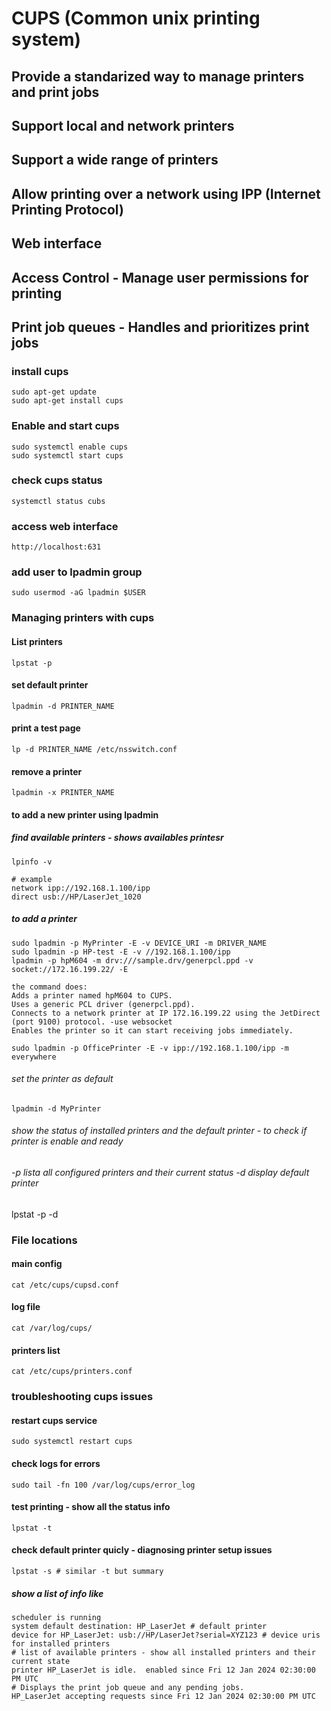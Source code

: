 # CUPS (Common unix printing system)
## Provide a standarized way to manage printers and print jobs
## Support local and network printers
## Support a wide range of printers
## Allow printing over a network using IPP (Internet Printing Protocol)
## Web interface
## Access Control - Manage user permissions for printing
## Print job queues - Handles and prioritizes print jobs

### install cups
    sudo apt-get update 
    sudo apt-get install cups

### Enable and start cups 
    sudo systemctl enable cups
    sudo systemctl start cups

### check cups status
    systemctl status cubs

### access web interface
    http://localhost:631

### add user to lpadmin group
    sudo usermod -aG lpadmin $USER

### Managing printers with cups
#### List printers    
    lpstat -p
#### set default printer
    lpadmin -d PRINTER_NAME

#### print a test page
    lp -d PRINTER_NAME /etc/nsswitch.conf

#### remove a printer
    lpadmin -x PRINTER_NAME

#### to add a new printer using lpadmin 
#####  find available printers - shows availables printesr
    lpinfo -v

    # example
    network ipp://192.168.1.100/ipp
    direct usb://HP/LaserJet_1020

##### to add a printer
    sudo lpadmin -p MyPrinter -E -v DEVICE_URI -m DRIVER_NAME
    sudo lpadmin -p HP-test -E -v //192.168.1.100/ipp
    lpadmin -p hpM604 -m drv:///sample.drv/generpcl.ppd -v socket://172.16.199.22/ -E

    the command does:
    Adds a printer named hpM604 to CUPS.
    Uses a generic PCL driver (generpcl.ppd).
    Connects to a network printer at IP 172.16.199.22 using the JetDirect (port 9100) protocol. -use websocket
    Enables the printer so it can start receiving jobs immediately.

    sudo lpadmin -p OfficePrinter -E -v ipp://192.168.1.100/ipp -m everywhere

###### set the printer as default 
    lpadmin -d MyPrinter
###### show the status of installed printers and the default printer  - to check if printer is enable and ready
###### -p lista all configured printers and their current status -d display default printer
lpstat -p -d
### File locations
#### main config
    cat /etc/cups/cupsd.conf
#### log file
    cat /var/log/cups/
#### printers list
    cat /etc/cups/printers.conf

### troubleshooting cups issues
#### restart cups service
    sudo systemctl restart cups
#### check logs for errors
    sudo tail -fn 100 /var/log/cups/error_log
#### test printing - show all the status info
    lpstat -t
#### check default printer quicly - diagnosing printer setup issues 
    lpstat -s # similar -t but summary
##### show a list of info like 
    scheduler is running
    system default destination: HP_LaserJet # default printer
    device for HP_LaserJet: usb://HP/LaserJet?serial=XYZ123 # device uris for installed printers
    # list of available printers - show all installed printers and their current state
    printer HP_LaserJet is idle.  enabled since Fri 12 Jan 2024 02:30:00 PM UTC
    # Displays the print job queue and any pending jobs.
    HP_LaserJet accepting requests since Fri 12 Jan 2024 02:30:00 PM UTC
